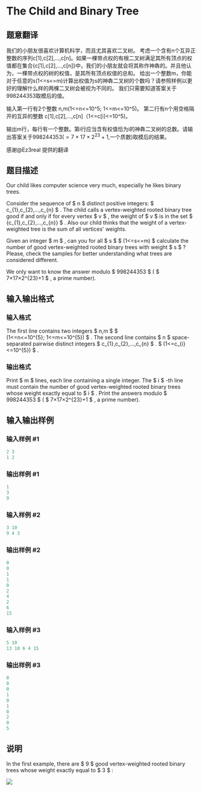 # The Child and Binary Tree

## 题意翻译

我们的小朋友很喜欢计算机科学，而且尤其喜欢二叉树。 考虑一个含有n个互异正整数的序列c[1],c[2],...,c[n]。如果一棵带点权的有根二叉树满足其所有顶点的权值都在集合{c[1],c[2],...,c[n]}中，我们的小朋友就会将其称作神犇的。并且他认为，一棵带点权的树的权值，是其所有顶点权值的总和。 给出一个整数m，你能对于任意的s(1<=s<=m)计算出权值为s的神犇二叉树的个数吗？请参照样例以更好的理解什么样的两棵二叉树会被视为不同的。 我们只需要知道答案关于998244353取模后的值。

输入第一行有2个整数 n,m(1<=n<=10^5; 1<=m<=10^5)。 第二行有n个用空格隔开的互异的整数 c[1],c[2],...,c[n]（1<=c[i]<=10^5)。

输出m行，每行有一个整数。第i行应当含有权值恰为i的神犇二叉树的总数。请输出答案关于$998244353$($=7\times 17\times 2^{23}+1$,一个质数)取模后的结果。

感谢@Ez3real 提供的翻译

## 题目描述

Our child likes computer science very much, especially he likes binary trees.

Consider the sequence of $ n $ distinct positive integers: $ c_{1},c_{2},...,c_{n} $ . The child calls a vertex-weighted rooted binary tree good if and only if for every vertex $ v $ , the weight of $ v $ is in the set $ {c_{1},c_{2},...,c_{n}} $ . Also our child thinks that the weight of a vertex-weighted tree is the sum of all vertices' weights.

Given an integer $ m $ , can you for all $ s $ $ (1<=s<=m) $ calculate the number of good vertex-weighted rooted binary trees with weight $ s $ ? Please, check the samples for better understanding what trees are considered different.

We only want to know the answer modulo $ 998244353 $ ( $ 7×17×2^{23}+1 $ , a prime number).

## 输入输出格式

### 输入格式

The first line contains two integers $ n,m $ $ (1<=n<=10^{5}; 1<=m<=10^{5}) $ . The second line contains $ n $ space-separated pairwise distinct integers $ c_{1},c_{2},...,c_{n} $ . $ (1<=c_{i}<=10^{5}) $ .

### 输出格式

Print $ m $ lines, each line containing a single integer. The $ i $ -th line must contain the number of good vertex-weighted rooted binary trees whose weight exactly equal to $ i $ . Print the answers modulo $ 998244353 $ ( $ 7×17×2^{23}+1 $ , a prime number).

## 输入输出样例

### 输入样例 #1

```cpp
2 3
1 2

```
### 输出样例 #1

```cpp
1
3
9

```
### 输入样例 #2

```cpp
3 10
9 4 3

```
### 输出样例 #2

```cpp
0
0
1
1
0
2
4
2
6
15

```
### 输入样例 #3

```cpp
5 10
13 10 6 4 15

```
### 输出样例 #3

```cpp
0
0
0
1
0
1
0
2
0
5

```
## 说明

In the first example, there are $ 9 $ good vertex-weighted rooted binary trees whose weight exactly equal to $ 3 $ :

![](https://cdn.luogu.com.cn/upload/vjudge_pic/CF438E/eac2c310aa15e844747811a6717476e6a022e10e.png)

